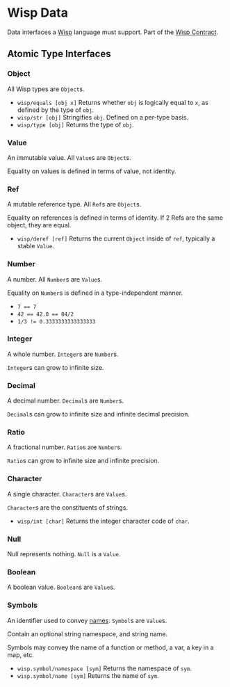 # Wisp Data

Data interfaces a [Wisp](../wisp.md) language must support. Part of the [Wisp Contract](contract.md).

## Atomic Type Interfaces

### Object

All Wisp types are `Object`s.

- `wisp/equals [obj x]` Returns whether `obj` is logically equal to `x`, as defined by the type of `obj`.
- `wisp/str [obj]` Stringifies `obj`. Defined on a per-type basis.
- `wisp/type [obj]` Returns the type of `obj`.

### Value

An immutable value. All `Value`s are `Object`s.

Equality on values is defined in terms of value, not identity.

### Ref

A mutable reference type. All `Ref`s are `Object`s.

Equality on references is defined in terms of identity. If 2 Refs are the same object, they are equal.

- `wisp/deref [ref]` Returns the current `Object` inside of `ref`, typically a stable `Value`.

### Number

A number. All `Number`s are `Value`s.

Equality on `Number`s is defined in a type-independent manner.
- `7 == 7`
- `42 == 42.0 == 84/2`
- `1/3 != 0.3333333333333333`

### Integer

A whole number. `Integer`s are `Number`s.

`Integer`s can grow to infinite size.

### Decimal

A decimal number. `Decimal`s are `Number`s.

`Decimal`s can grow to infinite size and infinite decimal precision.

### Ratio

A fractional number. `Ratio`s are `Number`s.

`Ratio`s can grow to infinite size and infinite precision.

### Character

A single character. `Character`s are `Value`s.

`Character`s are the constituents of strings.

- `wisp/int [char]` Returns the integer character code of `char`.

### Null

Null represents nothing. `Null` is a `Value`.

### Boolean

A boolean value. `Boolean`s are `Value`s.

### Symbols

An identifier used to convey [names](names.md). `Symbol`s are `Value`s.

Contain an optional string namespace, and string name.

Symbols may convey the name of a function or method, a var, a key in a map, etc.

- `wisp.symbol/namespace [sym]` Returns the namespace of `sym`.
- `wisp.symbol/name [sym]` Returns the name of `sym`.

